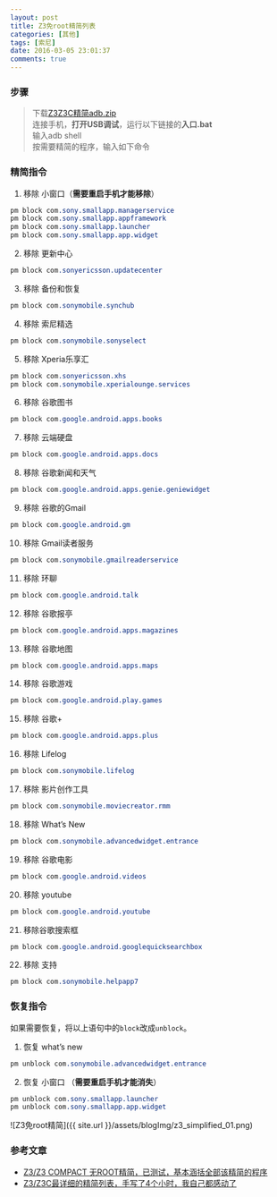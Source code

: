 ```yaml
---
layout: post
title: Z3免root精简列表
categories: [其他]
tags: [索尼]
date: 2016-03-05 23:01:37
comments: true
---
```


### 步骤
> 下载[Z3Z3C精简adb.zip](http://pan.baidu.com/s/1jHQkc0e)  
> 连接手机，**打开USB调试**，运行以下链接的**入口.bat**  
> 输入adb shell  
> 按需要精简的程序，输入如下命令

### 精简指令
1. 移除 小窗口（**需要重启手机才能移除**）
~~~css
pm block com.sony.smallapp.managerservice
pm block com.sony.smallapp.appframework
pm block com.sony.smallapp.launcher
pm block com.sony.smallapp.app.widget
~~~

2. 移除 更新中心
~~~css
pm block com.sonyericsson.updatecenter
~~~

3. 移除 备份和恢复
~~~css
pm block com.sonymobile.synchub
~~~

4. 移除 索尼精选
~~~css
pm block com.sonymobile.sonyselect
~~~

5. 移除 Xperia乐享汇
~~~css
pm block com.sonyericsson.xhs
pm block com.sonymobile.xperialounge.services
~~~

6. 移除 谷歌图书
~~~css
pm block com.google.android.apps.books
~~~

7. 移除 云端硬盘
~~~css
pm block com.google.android.apps.docs
~~~

8. 移除 谷歌新闻和天气
~~~css
pm block com.google.android.apps.genie.geniewidget
~~~

9. 移除 谷歌的Gmail
~~~css
pm block com.google.android.gm
~~~

10. 移除 Gmail读者服务
~~~css
pm block com.sonymobile.gmailreaderservice
~~~

11. 移除 环聊
~~~css
pm block com.google.android.talk
~~~

12. 移除 谷歌报亭
~~~css
pm block com.google.android.apps.magazines
~~~

13. 移除 谷歌地图
~~~css
pm block com.google.android.apps.maps
~~~

14. 移除 谷歌游戏
~~~css
pm block com.google.android.play.games
~~~

15. 移除 谷歌+
~~~css
pm block com.google.android.apps.plus
~~~

16. 移除 Lifelog
~~~css
pm block com.sonymobile.lifelog
~~~

17. 移除 影片创作工具
~~~css
pm block com.sonymobile.moviecreator.rmm
~~~

18. 移除 What’s New
~~~css
pm block com.sonymobile.advancedwidget.entrance
~~~

19. 移除 谷歌电影
~~~css
pm block com.google.android.videos
~~~

20. 移除 youtube
~~~css
pm block com.google.android.youtube
~~~

21. 移除谷歌搜索框
~~~css
pm block com.google.android.googlequicksearchbox
~~~

22. 移除 支持
~~~css
pm block com.sonymobile.helpapp7
~~~

### 恢复指令
如果需要恢复，将以上语句中的`block`改成`unblock`。
1. 恢复 what’s new
~~~css
pm unblock com.sonymobile.advancedwidget.entrance
~~~

2. 恢复 小窗口 （**需要重启手机才能消失**）
~~~css
pm unblock com.sony.smallapp.launcher
pm unblock com.sony.smallapp.app.widget
~~~

![Z3免root精简]({{ site.url }}/assets/blogImg/z3_simplified_01.png)

### 参考文章
* [Z3/Z3 COMPACT 无ROOT精简，已测试，基本涵括全部该精简的程序](http://bbs.gfan.com/android-7729338-1-1.html)
* [Z3/Z3C最详细的精简列表，手写了4个小时，我自己都感动了](http://bbs.gfan.com/android-7744517-1-1.html)
